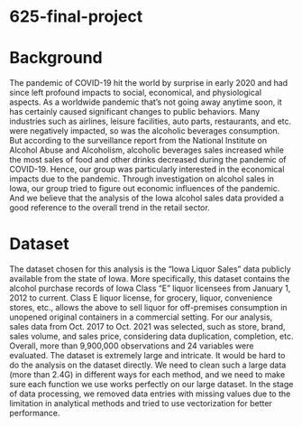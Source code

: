 # 625-final-project

# Background

The pandemic of COVID-19 hit the world by surprise in early 2020 and had since left profound impacts to social, economical, and physiological aspects. As a worldwide pandemic that’s not going away anytime soon, it has certainly caused significant changes to public behaviors. Many industries such as airlines, leisure facilities, auto parts, restaurants, and etc. were negatively impacted, so was the alcoholic beverages consumption. But according to the surveillance report from the National Institute on Alcohol Abuse and Alcoholism, alcoholic beverages sales increased while the most sales of food and other drinks decreased during the pandemic of COVID-19. Hence, our group was particularly interested in the economical impacts due to the pandemic. Through investigation on alcohol sales in Iowa, our group tried to figure out economic influences of the pandemic. And we believe that the analysis of the Iowa alcohol sales data provided a good reference to the overall trend in the retail sector. 

# Dataset

The dataset chosen for this analysis is the “Iowa Liquor Sales” data publicly available from the state of Iowa. More specifically, this dataset contains the alcohol purchase records of Iowa Class “E” liquor licensees from January 1, 2012 to current. Class E liquor license, for grocery, liquor, convenience stores, etc., allows the above to sell liquor for off-premises consumption in unopened original containers in a commercial setting. For our analysis, sales data from Oct. 2017 to Oct. 2021 was selected, such as store, brand, sales volume, and sales price, considering data duplication, completion, etc. Overall, more than 9,900,000 observations and 24 variables were evaluated. The dataset is extremely large and intricate. It would be hard to do the analysis on the dataset directly. We need to clean such a large data (more than 2.4G) in different ways for each method, and we need to make sure each function we use works perfectly on our large dataset. In the stage of data processing, we removed data entries with missing values due to the limitation in analytical methods and tried to use vectorization for better performance.
